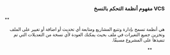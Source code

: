 
### <div dir=rtl> VCS مفهوم أنظمة التحكم بالنسخ <dir>
**<div  dir=rtl>
 هي أنظمة تسمح بإدارة وتتبع المشاريع ومتابعة أي تحديث أو اضافة أو تغيير على الملف وتخزين جميع التغيرات في ملف بحيث يمكنك العودة لأي نسخة من التعديلات التي تم تنفيذها على المشروع مسبقًا.

<dir>**
